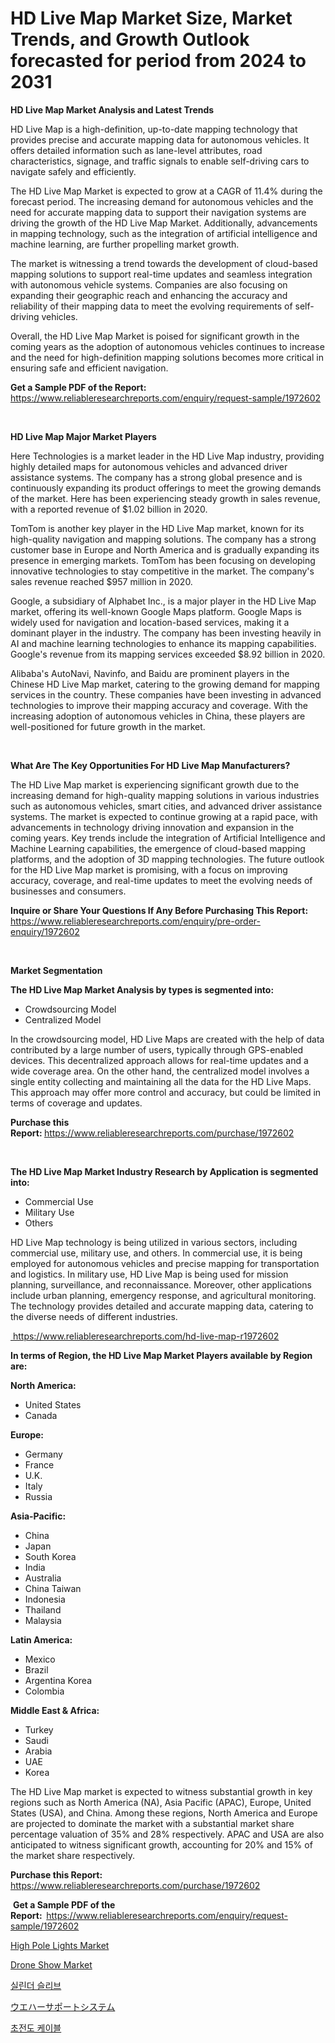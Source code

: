 <p><h1>HD Live Map Market Size, Market Trends, and Growth Outlook forecasted for period from 2024 to 2031</h1></p><p><strong>HD Live Map Market Analysis and Latest Trends</strong></p>
<p><p>HD Live Map is a high-definition, up-to-date mapping technology that provides precise and accurate mapping data for autonomous vehicles. It offers detailed information such as lane-level attributes, road characteristics, signage, and traffic signals to enable self-driving cars to navigate safely and efficiently.</p><p>The HD Live Map Market is expected to grow at a CAGR of 11.4% during the forecast period. The increasing demand for autonomous vehicles and the need for accurate mapping data to support their navigation systems are driving the growth of the HD Live Map Market. Additionally, advancements in mapping technology, such as the integration of artificial intelligence and machine learning, are further propelling market growth.</p><p>The market is witnessing a trend towards the development of cloud-based mapping solutions to support real-time updates and seamless integration with autonomous vehicle systems. Companies are also focusing on expanding their geographic reach and enhancing the accuracy and reliability of their mapping data to meet the evolving requirements of self-driving vehicles.</p><p>Overall, the HD Live Map Market is poised for significant growth in the coming years as the adoption of autonomous vehicles continues to increase and the need for high-definition mapping solutions becomes more critical in ensuring safe and efficient navigation.</p></p>
<p><strong>Get a Sample PDF of the Report:&nbsp;</strong> <a href="https://www.reliableresearchreports.com/enquiry/request-sample/1972602">https://www.reliableresearchreports.com/enquiry/request-sample/1972602</a></p>
<p>&nbsp;</p>
<p><strong>HD Live Map Major Market Players</strong></p>
<p><p>Here Technologies is a market leader in the HD Live Map industry, providing highly detailed maps for autonomous vehicles and advanced driver assistance systems. The company has a strong global presence and is continuously expanding its product offerings to meet the growing demands of the market. Here has been experiencing steady growth in sales revenue, with a reported revenue of $1.02 billion in 2020.</p><p>TomTom is another key player in the HD Live Map market, known for its high-quality navigation and mapping solutions. The company has a strong customer base in Europe and North America and is gradually expanding its presence in emerging markets. TomTom has been focusing on developing innovative technologies to stay competitive in the market. The company's sales revenue reached $957 million in 2020.</p><p>Google, a subsidiary of Alphabet Inc., is a major player in the HD Live Map market, offering its well-known Google Maps platform. Google Maps is widely used for navigation and location-based services, making it a dominant player in the industry. The company has been investing heavily in AI and machine learning technologies to enhance its mapping capabilities. Google's revenue from its mapping services exceeded $8.92 billion in 2020.</p><p>Alibaba's AutoNavi, Navinfo, and Baidu are prominent players in the Chinese HD Live Map market, catering to the growing demand for mapping services in the country. These companies have been investing in advanced technologies to improve their mapping accuracy and coverage. With the increasing adoption of autonomous vehicles in China, these players are well-positioned for future growth in the market.</p></p>
<p>&nbsp;</p>
<p><strong>What Are The Key Opportunities For HD Live Map Manufacturers?</strong></p>
<p><p>The HD Live Map market is experiencing significant growth due to the increasing demand for high-quality mapping solutions in various industries such as autonomous vehicles, smart cities, and advanced driver assistance systems. The market is expected to continue growing at a rapid pace, with advancements in technology driving innovation and expansion in the coming years. Key trends include the integration of Artificial Intelligence and Machine Learning capabilities, the emergence of cloud-based mapping platforms, and the adoption of 3D mapping technologies. The future outlook for the HD Live Map market is promising, with a focus on improving accuracy, coverage, and real-time updates to meet the evolving needs of businesses and consumers.</p></p>
<p><strong>Inquire or Share Your Questions If Any Before Purchasing This Report:</strong> <a href="https://www.reliableresearchreports.com/enquiry/pre-order-enquiry/1972602">https://www.reliableresearchreports.com/enquiry/pre-order-enquiry/1972602</a></p>
<p>&nbsp;</p>
<p><strong>Market Segmentation</strong></p>
<p><strong>The HD Live Map Market Analysis by types is segmented into:</strong></p>
<p><ul><li>Crowdsourcing Model</li><li>Centralized Model</li></ul></p>
<p><p>In the crowdsourcing model, HD Live Maps are created with the help of data contributed by a large number of users, typically through GPS-enabled devices. This decentralized approach allows for real-time updates and a wide coverage area. On the other hand, the centralized model involves a single entity collecting and maintaining all the data for the HD Live Maps. This approach may offer more control and accuracy, but could be limited in terms of coverage and updates.</p></p>
<p><strong>Purchase this Report:&nbsp;</strong><a href="https://www.reliableresearchreports.com/purchase/1972602">https://www.reliableresearchreports.com/purchase/1972602</a></p>
<p>&nbsp;</p>
<p><strong>The HD Live Map Market Industry Research by Application is segmented into:</strong></p>
<p><ul><li>Commercial Use</li><li>Military Use</li><li>Others</li></ul></p>
<p><p>HD Live Map technology is being utilized in various sectors, including commercial use, military use, and others. In commercial use, it is being employed for autonomous vehicles and precise mapping for transportation and logistics. In military use, HD Live Map is being used for mission planning, surveillance, and reconnaissance. Moreover, other applications include urban planning, emergency response, and agricultural monitoring. The technology provides detailed and accurate mapping data, catering to the diverse needs of different industries.</p></p>
<p><a href="https://www.reliableresearchreports.com/hd-live-map-r1972602">&nbsp;https://www.reliableresearchreports.com/hd-live-map-r1972602</a></p>
<p><strong>In terms of Region, the HD Live Map Market Players available by Region are:</strong></p>
<p>
    <p> <strong> North America: </strong>
        <ul>
            <li>United States</li>
            <li>Canada</li>
        </ul>
        </p> 
    <p> <strong> Europe: </strong>
        <ul>
            <li>Germany</li>
            <li>France</li>
            <li>U.K.</li>
            <li>Italy</li>
            <li>Russia</li>
        </ul>
        </p> 
    <p> <strong> Asia-Pacific: </strong>
        <ul>
            <li>China</li>
            <li>Japan</li>
            <li>South Korea</li>
            <li>India</li>
            <li>Australia</li>
            <li>China Taiwan</li>
            <li>Indonesia</li>
            <li>Thailand</li>
            <li>Malaysia</li>
        </ul>
        </p> 
    <p> <strong> Latin America: </strong>
        <ul>
            <li>Mexico</li>
            <li>Brazil</li>
            <li>Argentina Korea</li>
            <li>Colombia</li>
        </ul>
        </p> 
    <p> <strong> Middle East & Africa: </strong>
        <ul>
            <li>Turkey</li>
            <li>Saudi</li>
            <li>Arabia</li>
            <li>UAE</li>
            <li>Korea</li>
        </ul>
    </p>
    </p>
<p><p>The HD Live Map market is expected to witness substantial growth in key regions such as North America (NA), Asia Pacific (APAC), Europe, United States (USA), and China. Among these regions, North America and Europe are projected to dominate the market with a substantial market share percentage valuation of 35% and 28% respectively. APAC and USA are also anticipated to witness significant growth, accounting for 20% and 15% of the market share respectively.</p></p>
<p><strong>Purchase this Report: </strong><a href="https://www.reliableresearchreports.com/purchase/1972602">https://www.reliableresearchreports.com/purchase/1972602</a></p>
<p>&nbsp;<strong>Get a Sample PDF of the Report:&nbsp;&nbsp;</strong><a href="https://www.reliableresearchreports.com/enquiry/request-sample/1972602">https://www.reliableresearchreports.com/enquiry/request-sample/1972602</a></p>
<p><strong></strong></p>
<p><p><a href="https://www.linkedin.com/pulse/high-pole-lights-market-size-outlook-forecast-2024-2031-yenquiry-jjvvf?trackingId=ni7ujuUBN3Yq2ENIkgDQsA%3D%3D">High Pole Lights Market</a></p><p><a href="https://github.com/Alonsoolds3wq1d81czn8rbol/Market-Research-Report-List-2/blob/main/drone-show-market.md">Drone Show Market</a></p><p><a href="https://github.com/TitusBoyer1/Market-Research-Report-List-1/blob/main/995841259583.md">실린더 슬리브</a></p><p><a href="https://github.com/LeanneBruen2023/Market-Research-Report-List-1/blob/main/922141526017.md">ウエハーサポートシステム</a></p><p><a href="https://github.com/iansanftyord09878/Market-Research-Report-List-1/blob/main/643631059582.md">초전도 케이블</a></p></p>